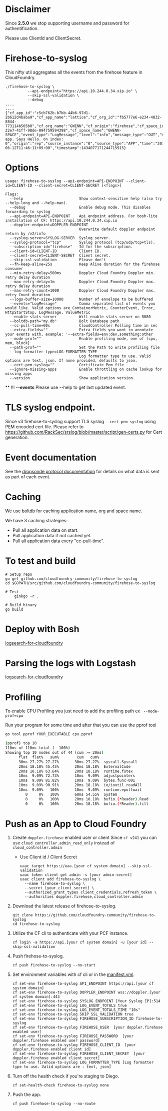 # Disclaimer

Since **2.5.0** we stop supporting username and password for authentification.

Please use ClientId and ClientSecret.

# Firehose-to-syslog

This nifty util aggregates all the events from the firehose feature in
CloudFoundry.

	./firehose-to-syslog \
              --api-endpoint="https://api.10.244.0.34.xip.io" \
              --skip-ssl-validation \
              --debug
	....
	....
	{"cf_app_id":"c5cb762b-b7bb-44b6-97d1-2b612d4baba9","cf_app_name":"lattice","cf_org_id":"fb5777e6-e234-4832-8844-773114b505b0","cf_org_name":"GWENN","cf_origin":"firehose","cf_space_id":"3c910823-22e7-41ff-98de-094759594398","cf_space_name":"GWENN-SPACE","event_type":"LogMessage","level":"info","message_type":"OUT","msg":"Lattice-app. Says Hello. on index: 0","origin":"rep","source_instance":"0","source_type":"APP","time":"2015-06-12T11:46:11+09:00","timestamp":1434077171244715915}

# Options

```
usage: firehose-to-syslog --api-endpoint=API-ENDPOINT --client-id=CLIENT-ID --client-secret=CLIENT-SECRET [<flags>]

Flags:
  --help                         Show context-sensitive help (also try --help-long and --help-man).
  --debug                        Enable debug mode. This disables forwarding to syslog
  --api-endpoint=API-ENDPOINT    Api endpoint address. For bosh-lite installation of CF: https://api.10.244.0.34.xip.io
  --doppler-endpoint=DOPPLER-ENDPOINT
                                 Overwrite default doppler endpoint return by /v2/info
  --syslog-server=SYSLOG-SERVER  Syslog server.
  --syslog-protocol="tcp"        Syslog protocol (tcp/udp/tcp+tls).
  --subscription-id="firehose"   Id for the subscription.
  --client-id=CLIENT-ID          Client ID.
  --client-secret=CLIENT-SECRET  Client secret.
  --skip-ssl-validation          Please don't
  --fh-keep-alive=25s            Keep Alive duration for the firehose consumer
  --min-retry-delay=500ms        Doppler Cloud Foundry Doppler min. retry delay duration
  --max-retry-delay=1m           Doppler Cloud Foundry Doppler max. retry delay duration
  --max-retry-count=1000         Doppler Cloud Foundry Doppler max. retry Count duration
  --logs-buffer-size=10000       Number of envelope to be buffered
  --events="LogMessage"          Comma separated list of events you would like. Valid options are ContainerMetric, CounterEvent, Error, HttpStartStop, LogMessage, ValueMetric
  --enable-stats-server          Will enable stats server on 8080
  --boltdb-path="my.db"          Bolt Database path
  --cc-pull-time=60s             CloudController Polling time in sec
  --extra-fields=""              Extra fields you want to annotate your events with, example: '--extra-fields=env:dev,something:other
  --mode-prof=""                 Enable profiling mode, one of [cpu, mem, block]
  --path-prof=""                 Set the Path to write profiling file
  --log-formatter-type=LOG-FORMATTER-TYPE
                                 Log formatter type to use. Valid options are text, json. If none provided, defaults to json.
  --cert-pem-syslog=""           Certificate Pem file
  --ignore-missing-apps          Enable throttling on cache lookup for missing apps
  --version                      Show application version.
```

** !!! **--events** Please use --help to get last updated event.


# TLS syslog endpoint.

Since v3 firehose-to-syslog support TLS syslog `--cert-pem-syslog` using PEM encoded cert file.
Please refer to https://github.com/RackSec/srslog/blob/master/script/gen-certs.py
for Cert generation.



# Event documentation

See the [dropsonde protocol documentation](https://github.com/cloudfoundry/dropsonde-protocol/tree/master/events) for details on what data is sent as part of each event.

# Caching
We use [boltdb](https://github.com/boltdb/bolt) for caching application name, org and space name.

We have 3 caching strategies:
* Pull all application data on start.
* Pull application data if not cached yet.
* Pull all application data every "cc-pull-time".

# To test and build


    # Setup repo
    go get github.com/cloudfoundry-community/firehose-to-syslog
    cd $GOPATH/src/github.com/cloudfoundry-community/firehose-to-syslog

    # Test
	    ginkgo -r .

    # Build binary
    go build

# Deploy with Bosh

[logsearch-for-cloudfoundry](https://github.com/logsearch/logsearch-for-cloudfoundry)

# Parsing the logs with Logstash

[logsearch-for-cloudfoundry](https://github.com/logsearch/logsearch-for-cloudfoundry)




# Profiling

To enable CPU Profiling you just need to add the profiling path ex ``` --mode-prof=cpu```

Run your program for some time and after that you can use the pprof tool
```bash
go tool pprof YOUR_EXECUTABLE cpu.pprof

(pprof) top 10
110ms of 110ms total (  100%)
Showing top 10 nodes out of 44 (cum >= 20ms)
      flat  flat%   sum%        cum   cum%
      30ms 27.27% 27.27%       30ms 27.27%  syscall.Syscall
      20ms 18.18% 45.45%       20ms 18.18%  ExternalCode
      20ms 18.18% 63.64%       20ms 18.18%  runtime.futex
      10ms  9.09% 72.73%       10ms  9.09%  adjustpointers
      10ms  9.09% 81.82%       10ms  9.09%  bytes.func·001
      10ms  9.09% 90.91%       20ms 18.18%  io/ioutil.readAll
      10ms  9.09%   100%       10ms  9.09%  runtime.epollwait
         0     0%   100%       60ms 54.55%  System
         0     0%   100%       20ms 18.18%  bufio.(*Reader).Read
         0     0%   100%       20ms 18.18%  bufio.(*Reader).fill
```

# Push as an App to Cloud Foundry

1. Create `doppler.firehose` enabled user or client
  Since `cf v241`  you can use `cloud_controller.admin_read_only` instead of `cloud_controller.admin`
    - Use Client id / Client Secret
      ```
      uaac target https://uaa.[your cf system domain] --skip-ssl-validation
      uaac token client get admin -s [your admin-secret]
      uaac client add firehose-to-syslog \
        --name firehose-to-syslog \
        --secret [your_client_secret] \
        --authorized_grant_types client_credentials,refresh_token \
        --authorities doppler.firehose,cloud_controller.admin
      ```

1. Download the latest release of firehose-to-syslog.
    ```
    git clone https://github.com/cloudfoundry-community/firehose-to-syslog
    cd firehose-to-syslog
    ```

1. Utilize the CF cli to authenticate with your PCF instance.
    ```
    cf login -a https://api.[your cf system domain] -u [your id] --skip-ssl-validation
    ```
1. Push firehose-to-syslog.
    ```
    cf push firehose-to-syslog --no-start
    ```
1. Set environment variables with cf cli or in the [manifest.yml](./manifest.yml).
    ```
    cf set-env firehose-to-syslog API_ENDPOINT https://api.[your cf system domain]
    cf set-env firehose-to-syslog DOPPLER_ENDPOINT wss://doppler.[your cf system domain]:443
    cf set-env firehose-to-syslog SYSLOG_ENDPOINT [Your Syslog IP]:514
    cf set-env firehose-to-syslog LOG_EVENT_TOTALS true
    cf set-env firehose-to-syslog LOG_EVENT_TOTALS_TIME "10s"
    cf set-env firehose-to-syslog SKIP_SSL_VALIDATION true
    cf set-env firehose-to-syslog FIREHOSE_SUBSCRIPTION_ID firehose-to-syslog
    cf set-env firehose-to-syslog FIREHOSE_USER  [your doppler.firehose enabled user]
    cf set-env firehose-to-syslog FIREHOSE_PASSWORD  [your doppler.firehose enabled user password]
    cf set-env firehose-to-syslog FIREHOSE_CLIENT_ID  [your doppler.firehose enabled client id]
    cf set-env firehose-to-syslog FIREHOSE_CLIENT_SECRET  [your doppler.firehose enabled client secret]
    cf set-env firehose-to-syslog LOG_FORMATTER_TYPE [Log formatter type to use. Valid options are : text, json]
    ```
1. Turn off the health check if you're staging to Diego.
    ```
    cf set-health-check firehose-to-syslog none
    ```
1. Push the app.
    ```
    cf push firehose-to-syslog --no-route
    ```
